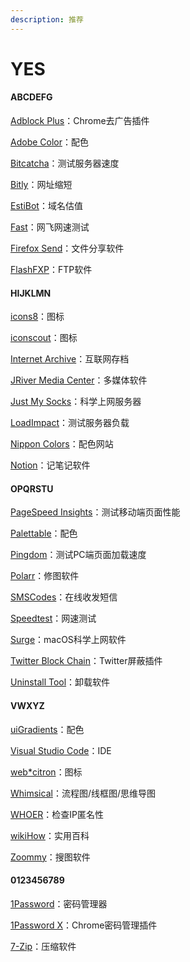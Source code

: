 ```yaml
---
description: 推荐
---
```


# YES

#### ABCDEFG

[Adblock Plus](https://chrome.google.com/webstore/detail/adblock-plus-free-ad-bloc/cfhdojbkjhnklbpkdaibdccddilifddb)：Chrome去广告插件

[Adobe Color](https://color.adobe.com/)：配色

[Bitcatcha](https://www.bitcatcha.com/)：测试服务器速度

[Bitly](https://bitly.com/)：网址缩短

[EstiBot](https://www.estibot.com/)：域名估值

[Fast](https://fast.com/)：网飞网速测试

[Firefox Send](https://send.firefox.com/)：文件分享软件

[FlashFXP](https://www.flashfxp.com/)：FTP软件



#### HIJKLMN

[icons8](https://icons8.com/)：图标

[iconscout](https://iconscout.com/)：图标

[Internet Archive](https://archive.org/)：互联网存档

[JRiver Media Center](https://jriver.com/)：多媒体软件

[Just My Socks](https://justmysocks.net/)：科学上网服务器

[LoadImpact](https://loadimpact.com/)：测试服务器负载

[Nippon Colors](https://nipponcolors.com/)：配色网站

[Notion](https://www.notion.so/)：记笔记软件



#### OPQRSTU

[PageSpeed Insights](https://developers.google.com/speed/pagespeed/insights/)：测试移动端页面性能

[Palettable](https://www.palettable.io/)：配色

[Pingdom](https://tools.pingdom.com/)：测试PC端页面加载速度

[Polarr](https://www.polarr.co/)：修图软件

[SMSCodes](https://www.smscodes.io/)：在线收发短信

[Speedtest](https://www.speedtest.net/)：网速测试

[Surge](https://nssurge.com/)：macOS科学上网软件

[Twitter Block Chain](https://chrome.google.com/webstore/detail/twitter-block-chain/dkkfampndkdnjffkleokegfnibnnjfah)：Twitter屏蔽插件

[Uninstall Tool](https://www.crystalidea.com/uninstall-tool)：卸载软件



#### VWXYZ

[uiGradients](https://uigradients.com/)：配色

[Visual Studio Code](https://code.visualstudio.com/)：IDE

[web\*citron](https://www.webcitron.com/)：图标

[Whimsical](https://whimsical.com/)：流程图/线框图/思维导图

[WHOER](https://whoer.net/)：检查IP匿名性

[wikiHow](https://zh.wikihow.com/)：实用百科

[Zoommy](https://zoommyapp.com/)：搜图软件



#### 0123456789

[1Password](https://1password.com/)：密码管理器

[1Password X](https://chrome.google.com/webstore/detail/1password-x-%E2%80%93-password-ma/aeblfdkhhhdcdjpifhhbdiojplfjncoa)：Chrome密码管理插件

[7-Zip](https://www.7-zip.org/)：压缩软件





